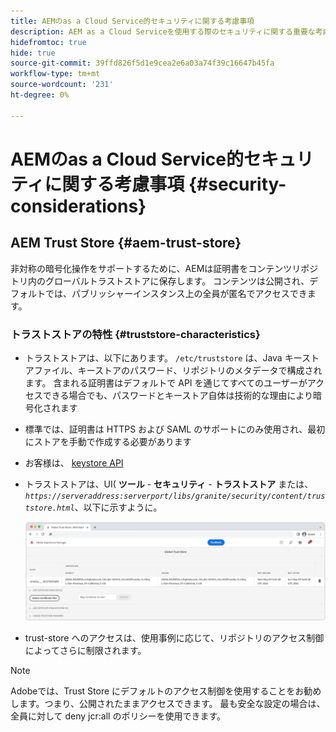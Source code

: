 ```yaml
---
title: AEMのas a Cloud Service的セキュリティに関する考慮事項
description: AEM as a Cloud Serviceを使用する際のセキュリティに関する重要な考慮事項について説明します
hidefromtoc: true
hide: true
source-git-commit: 39ffd826f5d1e9cea2e6a03a74f39c16647b45fa
workflow-type: tm+mt
source-wordcount: '231'
ht-degree: 0%

---
```



# AEMのas a Cloud Service的セキュリティに関する考慮事項 {#security-considerations}

## AEM Trust Store {#aem-trust-store}

非対称の暗号化操作をサポートするために、AEMは証明書をコンテンツリポジトリ内のグローバルトラストストアに保存します。 コンテンツは公開され、デフォルトでは、パブリッシャーインスタンス上の全員が匿名でアクセスできます。

### トラストストアの特性 {#truststore-characteristics}

* トラストストアは、以下にあります。 `/etc/truststore` は、Java キーストアファイル、キーストアのパスワード、リポジトリのメタデータで構成されます。 含まれる証明書はデフォルトで API を通じてすべてのユーザーがアクセスできる場合でも、パスワードとキーストア自体は技術的な理由により暗号化されます
* 標準では、証明書は HTTPS および SAML のサポートにのみ使用され、最初にストアを手動で作成する必要があります
* お客様は、 [keystore API](https://developer.adobe.com/experience-manager/reference-materials/6-5/javadoc/com/adobe/granite/keystore/KeyStoreService.html#getTrustStore-org.apache.sling.api.resource.ResourceResolver-)
* トラストストアは、UI( **ツール** - **セキュリティ** - **トラストストア** または、 *`https://serveraddress:serverport/libs/granite/security/content/truststore.html`*、以下に示すように。

   ![Trust Store の管理](/help/security/assets/global-trust-store-modified.png)

* trust-store へのアクセスは、使用事例に応じて、リポジトリのアクセス制御によってさらに制限されます。

>[!NOTE]
>
>Adobeでは、Trust Store にデフォルトのアクセス制御を使用することをお勧めします。つまり、公開されたままアクセスできます。 最も安全な設定の場合は、全員に対して deny jcr:all のポリシーを使用できます。

<!--
Commenting out section for now as requested by Lars

## Anonymous Permission Hardening Package {#anonymous-permission-hardening-package}

For more information on the Anonymous Hardening Package, please see the [Security Checklist](https://experienceleague.adobe.com/docs/experience-manager-65/administering/security/security-checklist.html#anonymous-permission-hardening-package).
-->
